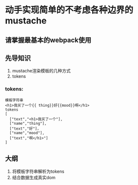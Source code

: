 # 动手实现简单的不考虑各种边界的mustache

## 请掌握最基本的webpack使用

## 先导知识
1. mustache渲染模板的几种方式
2. tokens

### tokens:
```
模板字符串
<h1>我买了一个{{ thing}}好{{mood}}啊</h1>
tokens
[
  ["text","<h1>我买了一个"],
  ["name","thing"],
  ["text","好"]，
  ["name","mood"],
  ["text","啊</h1>"]
]
```

## 大纲
1. 将模板字符串解析为tokens
2. 结合数据生成真实dom